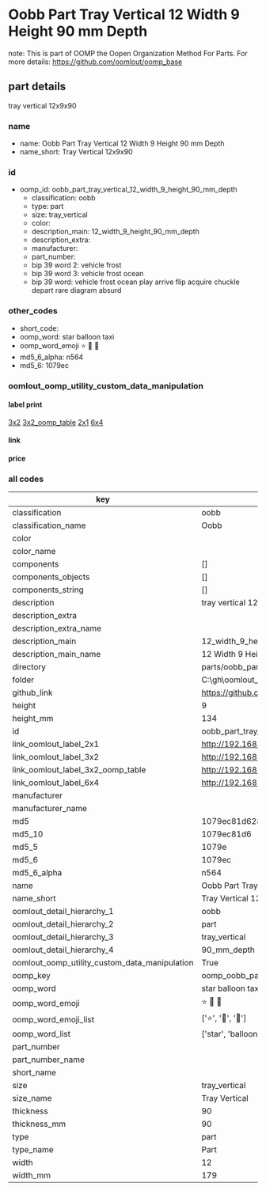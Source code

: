 # Oobb Part Tray Vertical 12 Width 9 Height 90 mm Depth  

note: This is part of OOMP the Oopen Organization Method For Parts. For more details: https://github.com/oomlout/oomp_base

##  part details
  



tray vertical 12x9x90



### name
* name: Oobb Part Tray Vertical 12 Width 9 Height 90 mm Depth
* name_short: Tray Vertical 12x9x90 
### id
* oomp_id: oobb_part_tray_vertical_12_width_9_height_90_mm_depth
  * classification: oobb
  * type: part
  * size: tray_vertical
  * color: 
  * description_main: 12_width_9_height_90_mm_depth
  * description_extra: 
  * manufacturer: 
  * part_number: 
  * bip 39 word 2: vehicle frost
  * bip 39 word 3: vehicle frost ocean
  * bip 39 word: vehicle frost ocean play arrive flip acquire chuckle depart rare diagram absurd

### other_codes
* short_code: 
* oomp_word: star balloon taxi
* oomp_word_emoji :star: :balloon: :taxi:
* md5_6_alpha: n564
* md5_6: 1079ec






### oomlout_oomp_utility_custom_data_manipulation
#### label print
[3x2](http://192.168.1.245:1112/?label=oomp%20n564)
[3x2_oomp_table](http://192.168.1.108:1112/?label=oomp%20n564)
[2x1](http://192.168.1.242:1112/?label=oomp%20n564)
[6x4](http://192.168.1.55:1112/?label=oomp%20n564)    

#### link

                              

#### price







### all codes 
| key | value |  
| --- | --- |  
| classification | oobb |  
| classification_name | Oobb |  
| color |  |  
| color_name |  |  
| components | [] |  
| components_objects | [] |  
| components_string | [] |  
| description | tray vertical 12x9x90 |  
| description_extra |  |  
| description_extra_name |  |  
| description_main | 12_width_9_height_90_mm_depth |  
| description_main_name | 12 Width 9 Height 90 mm Depth |  
| directory | parts/oobb_part_tray_vertical_12_width_9_height_90_mm_depth |  
| folder | C:\gh\oomlout_oobb_version_4_generated_parts\parts\oobb_part_tray_vertical_12_width_9_height_90_mm_depth |  
| github_link | https://github.com/oomlout/oomlout_oomp_part_src/tree/main/parts/oobb_part_tray_vertical_12_width_9_height_90_mm_depth |  
| height | 9 |  
| height_mm | 134 |  
| id | oobb_part_tray_vertical_12_width_9_height_90_mm_depth |  
| link_oomlout_label_2x1 | http://192.168.1.242:1112/?label=oomp%20n564 |  
| link_oomlout_label_3x2 | http://192.168.1.245:1112/?label=oomp%20n564 |  
| link_oomlout_label_3x2_oomp_table | http://192.168.1.108:1112/?label=oomp%20n564 |  
| link_oomlout_label_6x4 | http://192.168.1.55:1112/?label=oomp%20n564 |  
| manufacturer |  |  
| manufacturer_name |  |  
| md5 | 1079ec81d628804564064a6531d75f8f |  
| md5_10 | 1079ec81d6 |  
| md5_5 | 1079e |  
| md5_6 | 1079ec |  
| md5_6_alpha | n564 |  
| name | Oobb Part Tray Vertical 12 Width 9 Height 90 mm Depth |  
| name_short | Tray Vertical 12x9x90  |  
| oomlout_detail_hierarchy_1 | oobb |  
| oomlout_detail_hierarchy_2 | part |  
| oomlout_detail_hierarchy_3 | tray_vertical |  
| oomlout_detail_hierarchy_4 | 90_mm_depth |  
| oomlout_oomp_utility_custom_data_manipulation | True |  
| oomp_key | oomp_oobb_part_tray_vertical_12_width_9_height_90_mm_depth |  
| oomp_word | star balloon taxi |  
| oomp_word_emoji | :star: :balloon: :taxi: |  
| oomp_word_emoji_list | [':star:', ':balloon:', ':taxi:'] |  
| oomp_word_list | ['star', 'balloon', 'taxi'] |  
| part_number |  |  
| part_number_name |  |  
| short_name |  |  
| size | tray_vertical |  
| size_name | Tray Vertical |  
| thickness | 90 |  
| thickness_mm | 90 |  
| type | part |  
| type_name | Part |  
| width | 12 |  
| width_mm | 179 |  
